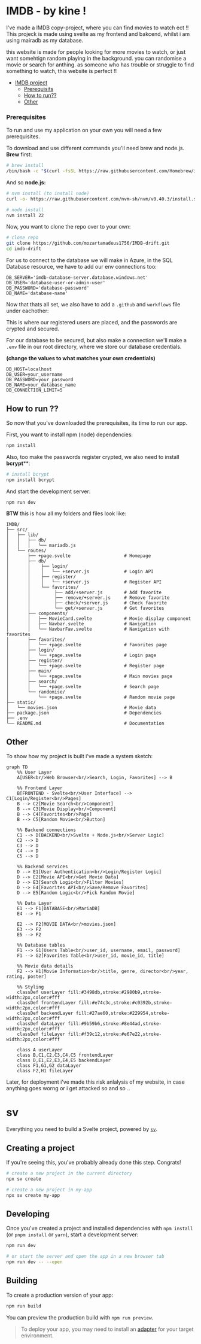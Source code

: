 # IMDB - by kine !

I've made a IMDB copy-project, where you can find movies to watch ect !! This projeck is made using svelte as my frontend and bakcend, whilst i am using mairadb as my database. 

this website is made for people looking for more movies to watch, or just want somehtign random playing in the background. you can randomise a movie or search for anthing. as someone who has trouble or struggle to find something to watch, this website is perfect !! 

- [IMDB project](#IMDB-project)
  - [Prerequisits](#prerequisits)
  - [How to run??](#how-to-run-)
  - [Other](#other)

  
### Prerequisites
To run and use my application on your own you will need a few prerequisites.

To download and use different commands you'll need brew and node.js. **Brew** first:


```bash
# brew install
/bin/bash -c "$(curl -fsSL https://raw.githubusercontent.com/Homebrew/install/HEAD/install.sh)"
```

And so **node.js:**
```bash
# nvm install (to install node)
curl -o- https://raw.githubusercontent.com/nvm-sh/nvm/v0.40.3/install.sh | bash
```

```bash
# node install
nvm install 22
```

Now, you want to clone the repo over to your own: 

```bash
# clone repo
git clone https://github.com/mozartamadeus1756/IMDB-drift.git
cd imdb-drift

```

For us to connect to the database we will make in Azure, in the SQL Database resource, we have to add our env connections too:

```env
DB_SERVER='imdb-database-server.database.windows.net' 
DB_USER='database-user-or-admin-user'
DB_PASSWORD='database-password'
DB_NAME='database-name'
```

Now that thats all set, we also have to add a `.github` and `workflows` file under eachother:


This is where our registered users are placed, and the passwords are crypted and secured. 

For our database to be secured, but also make a connection we'll make a `.env` file in our root directory, where we store our database credentials. 

**(change the values to what matches your own credentials)**

```env
DB_HOST=localhost
DB_USER=your_username
DB_PASSWORD=your_password
DB_NAME=your_database_name
DB_CONNECTION_LIMIT=5
```

## How to run ?? 

So now that you've downloaded the prerequisites, its time to run our app. 

First, you want to install npm (node) dependencies: 

```bash
npm install 
```
Also, too make the passwords register crypted, we also need to install **bcrypt****:

```bash
# install bcrypt
npm install bcrypt
```

And start the development server:

```bash
npm run dev 
```

**BTW** this is how all my folders and files look like: 

```src
IMDB/
├── src/
│   ├── lib/
│   │   ├── db/
│   │   │   └── mariadb.js     
│   └── routes/
│       ├── +page.svelte                    # Homepage
│       ├── db/
│       │    ├── login/
│       │    │   └── +server.js             # Login API
│       │    ├── register/
│       │    │   └── +server.js             # Register API
│       │    └── favorites/
│       │         ├── add/+server.js        # Add favorite
│       │         ├── remove/+server.js     # Remove favorite
│       │         ├── check/+server.js      # Check favorite
│       │         └── get/+server.js        # Get favorites
│       ├── components/
│       │   ├── MovieCard.svelte            # Movie display component
│       │   ├── Navbar.svelte               # Navigation
│       │   └── NavbarFav.svelte            # Navigation with favorites
│       ├── favorites/
│       │   └── +page.svelte                # Favorites page
│       ├── login/
│       │   └── +page.svelte                # Login page
│       ├── register/
│       │   └── +page.svelte                # Register page
│       ├── main/
│       │   └── +page.svelte                # Main movies page
│       ├── search/
│       │   └── +page.svelte                # Search page
│       └── randomise/
│           └── +page.svelte                # Random movie page
├── static/
│   └── movies.json                         # Movie data
├── package.json                            # Dependencies
├── .env 
└── README.md                               # Documentation
```

## Other 

To show how my project is built i've made a system sketch: 

```mermaid
graph TD
    %% User Layer
    A[USER<br/>Web Browser<br/>Search, Login, Favorites] --> B

    %% Frontend Layer
    B[FRONTEND - Svelte<br/>User Interface] --> C1[Login/Register<br/>Pages]
    B --> C2[Movie Search<br/>Component]
    B --> C3[Movie Display<br/>Component]
    B --> C4[Favorites<br/>Page]
    B --> C5[Random Movie<br/>Button]

    %% Backend connections
    C1 --> D[BACKEND<br/>Svelte + Node.js<br/>Server Logic]
    C2 --> D
    C3 --> D
    C4 --> D
    C5 --> D

    %% Backend services
    D --> E1[User Authentication<br/>Login/Register Logic]
    D --> E2[Movie API<br/>Get Movie Data]
    D --> E3[Search Logic<br/>Filter Movies]
    D --> E4[Favorites API<br/>Save/Remove Favorites]
    D --> E5[Random Logic<br/>Pick Random Movie]

    %% Data Layer
    E1 --> F1[DATABASE<br/>MariaDB]
    E4 --> F1
    
    E2 --> F2[MOVIE DATA<br/>movies.json]
    E3 --> F2
    E5 --> F2

    %% Database tables
    F1 --> G1[Users Table<br/>user_id, username, email, password]
    F1 --> G2[Favorites Table<br/>user_id, movie_id, title]

    %% Movie data details
    F2 --> H1[Movie Information<br/>title, genre, director<br/>year, rating, poster]

    %% Styling
    classDef userLayer fill:#3498db,stroke:#2980b9,stroke-width:2px,color:#fff
    classDef frontendLayer fill:#e74c3c,stroke:#c0392b,stroke-width:2px,color:#fff
    classDef backendLayer fill:#27ae60,stroke:#229954,stroke-width:2px,color:#fff
    classDef dataLayer fill:#9b59b6,stroke:#8e44ad,stroke-width:2px,color:#fff
    classDef fileLayer fill:#f39c12,stroke:#e67e22,stroke-width:2px,color:#fff

    class A userLayer
    class B,C1,C2,C3,C4,C5 frontendLayer
    class D,E1,E2,E3,E4,E5 backendLayer
    class F1,G1,G2 dataLayer
    class F2,H1 fileLayer
```

Later, for deployment i've made this risk anlalysis of my website, in case anything goes worng or i get attacked so and so ..











# sv

Everything you need to build a Svelte project, powered by [`sv`](https://github.com/sveltejs/cli).

## Creating a project

If you're seeing this, you've probably already done this step. Congrats!

```bash
# create a new project in the current directory
npx sv create

# create a new project in my-app
npx sv create my-app
```

## Developing

Once you've created a project and installed dependencies with `npm install` (or `pnpm install` or `yarn`), start a development server:

```bash
npm run dev

# or start the server and open the app in a new browser tab
npm run dev -- --open
```

## Building

To create a production version of your app:

```bash
npm run build
```

You can preview the production build with `npm run preview`.

> To deploy your app, you may need to install an [adapter](https://svelte.dev/docs/kit/adapters) for your target environment.
